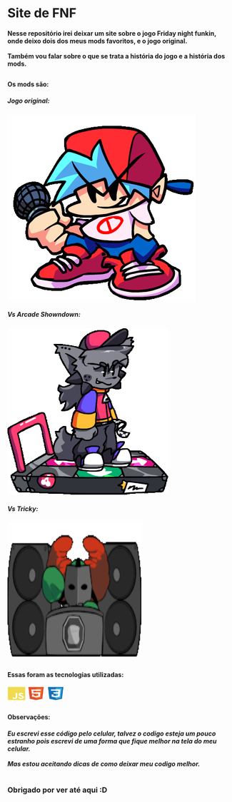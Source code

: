 # Site de FNF

<h4>
  Nesse repositório irei deixar um site sobre o jogo Friday night funkin, onde deixo dois dos meus mods favoritos, e o jogo original.
  <br/> <br/>
  Também vou falar sobre o que se trata a história do jogo e a história dos mods.
</h3>

##

<h4><span>Os mods são:</span></h4>

<h5><span>Jogo original:</span></h5>

<img src="images/img-pequena1.gif" alt="imagem bf" />

<h5><span>Vs Arcade Showndown:</span></h5>

<img src="images/img-pequena2.gif" alt="imagem kapi" />

<h5><span>Vs Tricky:</span></h5>

<img style="width:300px;height:300px;" src="images/img-pequena3.gif" alt="imagem tricky" />

##

<h4><span>Essas foram as tecnologias utilizadas:</span></h4>

<div>
  <img align="center" alt="Vini-Js" height="30" width="40" src="https://raw.githubusercontent.com/devicons/devicon/master/icons/javascript/javascript-plain.svg">
  <img align="center" alt="Vini-HTML" height="30" width="40" src="https://raw.githubusercontent.com/devicons/devicon/master/icons/html5/html5-original.svg">
  <img align="center" alt="Vini-CSS" height="30" width="40" src="https://raw.githubusercontent.com/devicons/devicon/master/icons/css3/css3-original.svg">
</div>

##

<h4>Observações:<br></h4>

<h5>Eu escrevi esse código pelo celular, talvez o codigo esteja um pouco estranho pois escrevi de uma forma que fique melhor na tela do meu celular.<br /><br />Mas estou aceitando dicas de como deixar meu codigo melhor.<br /><br /></h5>

<h3>Obrigado por ver até aqui :D</h3>
